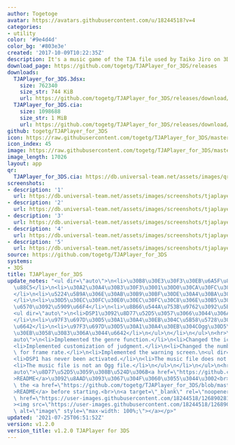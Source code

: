 ```yaml
---
author: Togetoge
avatar: https://avatars.githubusercontent.com/u/18244518?v=4
categories:
- utility
color: '#9e4d4d'
color_bg: '#803e3e'
created: '2017-10-09T10:22:35Z'
description: It's a music game of the TJA file used by Taiko Jiro on 3DS.
download_page: https://github.com/togetg/TJAPlayer_for_3DS/releases
downloads:
  TJAPlayer_for_3DS.3dsx:
    size: 762340
    size_str: 744 KiB
    url: https://github.com/togetg/TJAPlayer_for_3DS/releases/download/v1.2.0/TJAPlayer_for_3DS.3dsx
  TJAPlayer_for_3DS.cia:
    size: 1098688
    size_str: 1 MiB
    url: https://github.com/togetg/TJAPlayer_for_3DS/releases/download/v1.2.0/TJAPlayer_for_3DS.cia
github: togetg/TJAPlayer_for_3DS
icon: https://raw.githubusercontent.com/togetg/TJAPlayer_for_3DS/master/resource/icon.png
icon_index: 45
image: https://raw.githubusercontent.com/togetg/TJAPlayer_for_3DS/master/resource/banner.png
image_length: 17026
layout: app
qr:
  TJAPlayer_for_3DS.cia: https://db.universal-team.net/assets/images/qr/tjaplayer_for_3ds-cia.png
screenshots:
- description: '1'
  url: https://db.universal-team.net/assets/images/screenshots/tjaplayer_for_3ds/1.png
- description: '2'
  url: https://db.universal-team.net/assets/images/screenshots/tjaplayer_for_3ds/2.png
- description: '3'
  url: https://db.universal-team.net/assets/images/screenshots/tjaplayer_for_3ds/3.png
- description: '4'
  url: https://db.universal-team.net/assets/images/screenshots/tjaplayer_for_3ds/4.png
- description: '5'
  url: https://db.universal-team.net/assets/images/screenshots/tjaplayer_for_3ds/5.png
source: https://github.com/togetg/TJAPlayer_for_3DS
systems:
- 3DS
title: TJAPlayer_for_3DS
update_notes: "<ul dir=\"auto\">\n<li>\u30B8\u30E3\u30F3\u30EB\u6A5F\u80FD\u3092\u5B9F\
  \u88C5</li>\n<li>\u30A2\u30A4\u30B3\u30F3\u3001\u30D0\u30CA\u30FC\u3092\u5909\u66F4\
  </li>\n<li>\u5224\u5B9A\u306E\u30AB\u30B9\u30BF\u30DE\u30A4\u30BA\u3092\u5B9F\u88C5\
  </li>\n<li>\u30D5\u30EC\u30FC\u30E0\u30EC\u30FC\u30C8\u306E\u30B5\u30F3\u30D7\u30EB\
  \u6570\u3092\u5909\u66F4</li>\n<li>\u8B66\u544A\u753B\u9762\u3092\u5B9F\u88C5\n\
  <ul dir=\"auto\">\n<li>DSP1\u3092\u8D77\u52D5\u3057\u3066\u3044\u306A\u3044\u6642\
  </li>\n<li>\u97F3\u697D\u30D5\u30A1\u30A4\u30EB\u304C\u5B58\u5728\u3057\u306A\u3044\
  \u6642</li>\n<li>\u97F3\u697D\u30D5\u30A1\u30A4\u30EB\u304COgg\u30D5\u30A1\u30A4\
  \u30EB\u3058\u3083\u306A\u3044\u6642</li>\n</ul>\n</li>\n</ul>\n<hr>\n<ul dir=\"\
  auto\">\n<li>Implemented the genre function.</li>\n<li>Changed the icon and banner.</li>\n\
  <li>Implemented customization of judgment.</li>\n<li>Changed the number of samples\
  \ for frame rate.</li>\n<li>Implemented the warning screen.\n<ul dir=\"auto\">\n\
  <li>DSP1 has never been activated.</li>\n<li>The music file does not exist.</li>\n\
  <li>The music file is not an Ogg file.</li>\n</ul>\n</li>\n</ul>\n<hr>\n<p dir=\"\
  auto\">\u8D77\u52D5\u3059\u308B\u524D\u306B<a href=\"https://github.com/togetg/TJAPlayer_for_3DS/blob/master/README.md\"\
  >README</a>\u3092\u8AAD\u3093\u3067\u304F\u3060\u3055\u3044\u3002<br>\nPlease read\
  \ the <a href=\"https://github.com/togetg/TJAPlayer_for_3DS/blob/master/README_en.md\"\
  >README</a> before starting.<br>\n<a target=\"_blank\" rel=\"noopener noreferrer\"\
  \ href=\"https://user-images.githubusercontent.com/18244518/126890281-dd597f67-821a-4cd3-a6d0-e37c725418fe.png\"\
  ><img src=\"https://user-images.githubusercontent.com/18244518/126890281-dd597f67-821a-4cd3-a6d0-e37c725418fe.png\"\
  \ alt=\"image\" style=\"max-width: 100%;\"></a></p>"
updated: '2021-07-25T06:51:52Z'
version: v1.2.0
version_title: v1.2.0 TJAPlayer for 3DS
---
```

